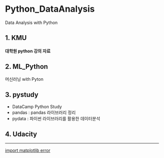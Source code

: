 # Python_DataAnalysis
Data Analysis with Python


## 1. KMU
#### 대학원 python 강의 자료  

## 2. ML_Python
머신러닝 with Pyton

## 3. pystudy
* DataCamp Python Study
* pandas : pandas 라이브러리 정리
* pydata : 파이썬 라이브러리를 활용한 데이터분석

## 4. Udacity

----


[import matplotlib error](http://stackoverflow.com/questions/34004063/error-on-import-matplotlib-pyplot-on-anaconda3-for-windows-10-home-64-bit-pc)
